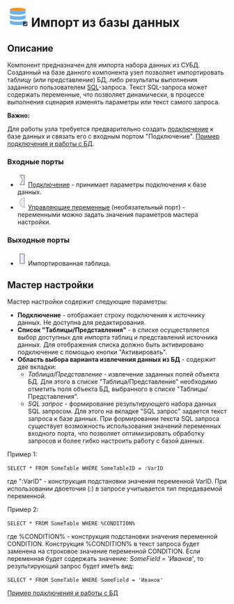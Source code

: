 # ![](../../media/app/icons/vendors/dbexport.svg) Импорт из базы данных

## Описание

Компонент предназначен для импорта набора данных из СУБД. Созданный на базе данного компонента узел позволяет импортировать таблицу (или представление) БД, либо результаты выполнения заданного пользователем [SQL](https://wiki.loginom.ru/articles/sql.html)-запроса. Текст SQL-запроса может содержать переменные, что позволяет динамически, в процессе выполнения сценария изменять параметры или текст самого запроса.

**Важно:**

Для работы узла требуется предварительно создать [подключение](../connections/README.md) к базе данных и связать его с входным портом "Подключение". [Пример подключения и работы с БД](../../quick-start/database.md).

### Входные порты

* ![](../../media/app/icons/ports/input-connection-inactive.svg)   [Подключение](..\connections\README.md) - принимает параметры подключения к базе данных.
* ![](../../media/app/icons/ports/optional-input-variable-inactive.svg) [Управляющие переменные](../../scenario/variables/control_variables.md) (необязательный порт) - переменными можно задать значения параметров мастера настройки.

### Выходные порты

* ![](../../media/app/icons/ports/output-table-inactive.svg) Импортированная таблица.

## Мастер настройки

Мастер настройки содержит следующие параметры:

* **Подключение** - отображает строку подключения к источнику данных. Не доступна для редактирования.
* **Список "Таблицы/Представления"** - в списке осуществляется выбор доступных для импорта таблиц и представлений источника данных. Для отображения списка должно быть активировано подключение с помощью кнопки "Активировать".
* **Область выбора варианта извлечения данных из БД** - содержит две вкладки:
  * *Таблица/Представление* - извлечение заданных полей объекта БД. Для этого в списке "Таблица/Представление" необходимо отметить поля объекта БД,  выбранного в списке "Таблицы/Представления".
  * *SQL запрос* -  формирование результирующего набора данных SQL запросом. Для этого на вкладке "SQL запрос" задается текст запроса к базе данных. При формировании текста SQL запроса существует возможность использования значений переменных входного порта, что позволяет оптимизировать обработку запросов и более гибко настроить работу с базой данных.

Пример 1:

`SELECT * FROM SomeTable WHERE SomeTableID = :VarID`

где ":VarID" - конструкция подстановки значения переменной VarID. При использовании двоеточия (:) в запросе учитывается тип передаваемой переменной.

Пример 2:

`SELECT * FROM SomeTable WHERE %CONDITION%`

где %CONDITION% - конструкция подстановки значения переменной CONDITION. Конструкция %CONDITION% в текст запроса будет заменена на строковое значение переменной CONDITION. Если переменная будет содержать значение: *SomeField = 'Иванов'*, то результирующий запрос будет иметь вид:

`SELECT * FROM SomeTable WHERE SomeField = 'Иванов'`

[Пример подключения и работы с БД](../../quick-start/database.md)
